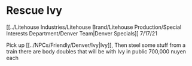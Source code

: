 # Rescue Ivy
[[../Litehouse Industries/Litehouse Brand/Litehouse Production/Special Interests Department/Denver Team|Denver Specials]]
7/17/21

Pick up [[../NPCs/Friendly/Denver/Ivy|Ivy]],
Then steel some stuff from a train
there are body doubles that will be with Ivy in public
700,000 nuyen each